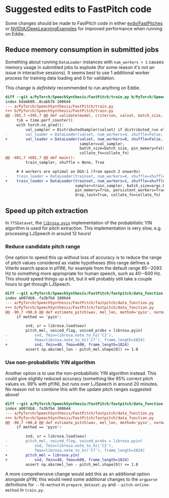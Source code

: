 # Suggested edits to FastPitch code

Some changes should be made to FastPitch code in either [evdv/FastPitches](https://github.com/evdv/FastPitches) or [NVIDIA/DeepLearningExamples](https://github.com/NVIDIA/DeepLearningExamples) for improved performance when running on Eddie.

## Reduce memory consumption in submitted jobs

Something about running `DataLoader` instances with `num_workers > 1` causes memory usage in submitted jobs to explode (for some reason it's not an issue in interactive sessions). It seems best to use 1 additional worker process for training data loading and 0 for validation.

This change is _definitely_ recommended to run anything on Eddie.

```diff
diff --git a/PyTorch/SpeechSynthesis/FastPitch/train.py b/PyTorch/SpeechSynthesis/FastPitch/train.py
index bda6680..8cabb7b 100644
--- a/PyTorch/SpeechSynthesis/FastPitch/train.py
+++ b/PyTorch/SpeechSynthesis/FastPitch/train.py
@@ -395,7 +395,7 @@ def validate(model, criterion, valset, batch_size, collate_fn, distributed_run,
     tik = time.perf_counter()
     with torch.no_grad():
         val_sampler = DistributedSampler(valset) if distributed_run else None
-        val_loader = DataLoader(valset, num_workers=4, shuffle=False,
+        val_loader = DataLoader(valset, num_workers=0, shuffle=False,
                                 sampler=val_sampler,
                                 batch_size=batch_size, pin_memory=False,
                                 collate_fn=collate_fn)
@@ -601,7 +601,7 @@ def main():
         train_sampler, shuffle = None, True

     # 4 workers are optimal on DGX-1 (from epoch 2 onwards)
-    train_loader = DataLoader(trainset, num_workers=4, shuffle=shuffle,
+    train_loader = DataLoader(trainset, num_workers=1, shuffle=shuffle,
                               sampler=train_sampler, batch_size=args.batch_size,
                               pin_memory=True, persistent_workers=True,
                               drop_last=True, collate_fn=collate_fn)
```

## Speed up pitch extraction

In `TTSDataset`, the [`librosa.pyin`](https://librosa.org/doc/0.9.1/generated/librosa.pyin.html) implementation of the probabilistic YIN algorithm is used for pitch extraction. This implementation is very slow, e.g. processing LJSpeech in around 12 hours!

### Reduce candidate pitch range

One option to speed this up without loss of accuracy is to reduce the range of pitch values considered as viable hypotheses (this range defines a Viterbi search space in pYIN), for example from the default range 65--2093 Hz to something more appropriate for human speech, such as 40--600 Hz. This should speed things up a bit, but it will probably still take a couple hours to get through LJSpeech.

```diff
diff --git a/PyTorch/SpeechSynthesis/FastPitch/fastpitch/data_function.py b/PyTorch/SpeechSynthesis/FastPitch/fastpitch/data_function.py
index a007db8..fa3bfb4 100644
--- a/PyTorch/SpeechSynthesis/FastPitch/fastpitch/data_function.py
+++ b/PyTorch/SpeechSynthesis/FastPitch/fastpitch/data_function.py
@@ -90,7 +90,8 @@ def estimate_pitch(wav, mel_len, method='pyin', normalize_mean=None,
     if method == 'pyin':

         snd, sr = librosa.load(wav)
         pitch_mel, voiced_flag, voiced_probs = librosa.pyin(
-            snd, fmin=librosa.note_to_hz('C2'),
-            fmax=librosa.note_to_hz('C7'), frame_length=1024)
+            snd, fmin=40, fmax=600, frame_length=1024)
         assert np.abs(mel_len - pitch_mel.shape[0]) <= 1.0
```

### Use non-probabilistic YIN algorithm

Another option is to use the non-probabilistic YIN algorithm instead. This could give slightly reduced accuracy (something like 95% correct pitch values vs. 99% with pYIN), but runs over LJSpeech in around 20 minutes. No reason not to combine this with the update pitch ranges suggested above!

```diff
diff --git a/PyTorch/SpeechSynthesis/FastPitch/fastpitch/data_function.py b/PyTorch/SpeechSynthesis/FastPitch/fastpitch/data_function.py
index a007db8..fa3bfb4 100644
--- a/PyTorch/SpeechSynthesis/FastPitch/fastpitch/data_function.py
+++ b/PyTorch/SpeechSynthesis/FastPitch/fastpitch/data_function.py
@@ -90,7 +90,8 @@ def estimate_pitch(wav, mel_len, method='pyin', normalize_mean=None,
     if method == 'pyin':

         snd, sr = librosa.load(wav)
-        pitch_mel, voiced_flag, voiced_probs = librosa.pyin(
-            snd, fmin=librosa.note_to_hz('C2'),
-            fmax=librosa.note_to_hz('C7'), frame_length=1024)
+        pitch_mel = librosa.yin(
+            snd, fmin=40, fmax=600, frame_length=1024)
         assert np.abs(mel_len - pitch_mel.shape[0]) <= 1.0
```

A more comprehensive change would add this as an additional option alongside pYIN; this would need some additional changes to the `argparse` definitions for `--f0-method` in `prepare_dataset.py` and `--pitch-online-method` in `train.py`.
